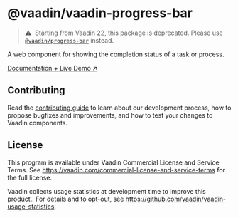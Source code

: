 # @vaadin/vaadin-progress-bar

> ⚠️&nbsp; Starting from Vaadin 22, this package is deprecated.
> Please use [`@vaadin/progress-bar`](https://www.npmjs.com/package/@vaadin/progress-bar) instead.

A web component for showing the completion status of a task or process.

[Documentation + Live Demo ↗](https://vaadin.com/docs/latest/components/progress-bar)

## Contributing

Read the [contributing guide](https://vaadin.com/docs/latest/contributing/overview) to learn about our development process, how to propose bugfixes and improvements, and how to test your changes to Vaadin components.

## License

This program is available under Vaadin Commercial License and Service Terms.
See https://vaadin.com/commercial-license-and-service-terms for the full
license.

Vaadin collects usage statistics at development time to improve this product..
For details and to opt-out, see https://github.com/vaadin/vaadin-usage-statistics.
